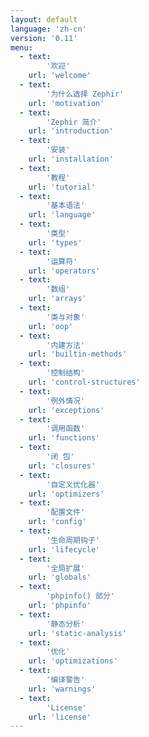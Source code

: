 ```yaml
---
layout: default
language: 'zh-cn'
version: '0.11'
menu:
  - text: 
        '欢迎'
    url: 'welcome'
  - text: 
        '为什么选择 Zephir'
    url: 'motivation'
  - text: 
        'Zephir 简介'
    url: 'introduction'
  - text: 
        '安装'
    url: 'installation'
  - text: 
        '教程'
    url: 'tutorial'
  - text: 
        '基本语法'
    url: 'language'
  - text: 
        '类型'
    url: 'types'
  - text: 
        '运算符'
    url: 'operators'
  - text: 
        '数组'
    url: 'arrays'
  - text: 
        '类与对象'
    url: 'oop'
  - text: 
        '内建方法'
    url: 'builtin-methods'
  - text: 
        '控制结构'
    url: 'control-structures'
  - text: 
        '例外情况'
    url: 'exceptions'
  - text: 
        '调用函数'
    url: 'functions'
  - text: 
        '闭 包'
    url: 'closures'
  - text: 
        '自定义优化器'
    url: 'optimizers'
  - text: 
        '配置文件'
    url: 'config'
  - text: 
        '生命周期钩子'
    url: 'lifecycle'
  - text: 
        '全局扩展'
    url: 'globals'
  - text: 
        'phpinfo() 部分'
    url: 'phpinfo'
  - text: 
        '静态分析'
    url: 'static-analysis'
  - text: 
        '优化'
    url: 'optimizations'
  - text: 
        '编译警告'
    url: 'warnings'
  - text: 
        'License'
    url: 'license'
---
```

